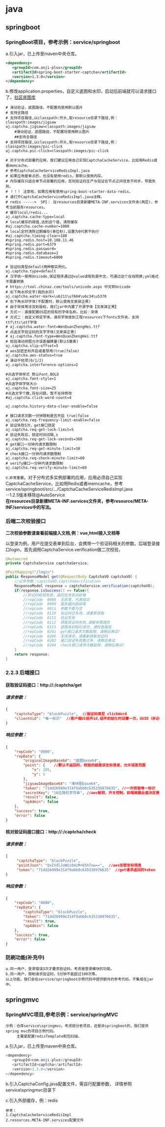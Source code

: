#  java

## springboot
### SpringBoot项目，参考示例：service/springboot
a.引入jar，已上传至maven中央仓库。
```xml
<dependency>
   <groupId>com.anji-plus</groupId>
   <artifactId>spring-boot-starter-captcha</artifactId>
   <version>1.3.0</version>
</dependency>
```
b.修改application.properties，自定义底图和水印，启动后前端就可以请求接口了。[社区底图库](https://gitee.com/anji-plus/AJ-Captcha-Images)<br>
```properties
# 滑动验证，底图路径，不配置将使用默认图片
# 支持全路径
# 支持项目路径,以classpath:开头,取resource目录下路径,例：classpath:images/jigsaw
aj.captcha.jigsaw=classpath:images/jigsaw
    #滑动验证，底图路径，不配置将使用默认图片
    ##支持全路径
# 支持项目路径,以classpath:开头,取resource目录下路径,例：classpath:images/pic-click
aj.captcha.pic-click=classpath:images/pic-click

# 对于分布式部署的应用，我们建议应用自己实现CaptchaCacheService，比如用Redis或者memcache，
# 参考CaptchaCacheServiceRedisImpl.java
# 如果应用是单点的，也没有使用redis，那默认使用内存。
# 内存缓存只适合单节点部署的应用，否则验证码生产与验证在节点之间信息不同步，导致失败。
# ！！！ 注意啦，如果应用有使用spring-boot-starter-data-redis，
# 请打开CaptchaCacheServiceRedisImpl.java注释。
# redis ----->  SPI： 在resources目录新建META-INF.services文件夹(两层)，参考当前服务resources。
# 缓存local/redis...
aj.captcha.cache-type=local
# local缓存的阈值,达到这个值，清除缓存
#aj.captcha.cache-number=1000
# local定时清除过期缓存(单位秒),设置为0代表不执行
#aj.captcha.timing-clear=180
#spring.redis.host=10.108.11.46
#spring.redis.port=6379
#spring.redis.password=
#spring.redis.database=2
#spring.redis.timeout=6000

# 验证码类型default两种都实例化。
aj.captcha.type=default
# 汉字统一使用Unicode,保证程序通过@value读取到是中文，可通过这个在线转换;yml格式不需要转换
# https://tool.chinaz.com/tools/unicode.aspx 中文转Unicode
# 右下角水印文字(我的水印)
aj.captcha.water-mark=\u6211\u7684\u6c34\u5370
# 右下角水印字体(不配置时，默认使用文泉驿正黑)
# 由于宋体等涉及到版权，我们jar中内置了开源字体【文泉驿正黑】
# 方式一：直接配置OS层的现有的字体名称，比如：宋体
# 方式二：自定义特定字体，请将字体放到工程resources下fonts文件夹，支持ttf\ttc\otf字体
# aj.captcha.water-font=WenQuanZhengHei.ttf
# 点选文字验证码的文字字体(文泉驿正黑)
# aj.captcha.font-type=WenQuanZhengHei.ttf
# 校验滑动拼图允许误差偏移量(默认5像素)
aj.captcha.slip-offset=5
# aes加密坐标开启或者禁用(true|false)
aj.captcha.aes-status=true
# 滑动干扰项(0/1/2)
aj.captcha.interference-options=2

#点选字体样式 默认Font.BOLD
aj.captcha.font-style=1
#点选字体字体大小
aj.captcha.font-size=25
#点选文字个数,存在问题，暂不支持修改
#aj.captcha.click-word-count=4

aj.captcha.history-data-clear-enable=false

# 接口请求次数一分钟限制是否开启 true|false
aj.captcha.req-frequency-limit-enable=false
# 验证失败5次，get接口锁定
aj.captcha.req-get-lock-limit=5
# 验证失败后，锁定时间间隔,s
aj.captcha.req-get-lock-seconds=360
# get接口一分钟内请求数限制
aj.captcha.req-get-minute-limit=30
# check接口一分钟内请求数限制
aj.captcha.req-check-minute-limit=60
# verify接口一分钟内请求数限制
aj.captcha.req-verify-minute-limit=60
```
c.`非常重要`。对于分布式多实例部署的应用，应用必须自己实现CaptchaCacheService，比如用Redis或者memcache，参考service/springboot/src/.../CaptchaCacheServiceRedisImpl.java<br>
--1.2.5版本移除@AutoService<br>
**在resources目录新建META-INF.services文件夹，参考resource/META-INF/services中的写法。**

###  后端二次校验接口
**二次校验参数请查看前端接入文档,例：vue,html接入文档等**

以登录为例，用户在提交表单到后台，会携带一个验证码相关的参数。后端登录接口login，首先调用CaptchaService.verification做二次校验，
```java
@Autowired
private CaptchaService captchaService;

@PostMapping("/login")
public ResponseModel get(@RequestBody CaptchaVO captchaVO) {
    //必传参数：captchaVO.captchaVerification
    ResponseModel response = captchaService.verification(captchaVO);
    if(response.isSuccess() == false){
        //验证码校验失败，返回信息告诉前端
        //repCode  0000  无异常，代表成功
        //repCode  9999  服务器内部异常
        //repCode  0011  参数不能为空
        //repCode  6110  验证码已失效，请重新获取
        //repCode  6111  验证失败
        //repCode  6112  获取验证码失败,请联系管理员
        //repCode  6113  底图未初始化成功，请检查路径
        //repCode  6201  get接口请求次数超限，请稍后再试!
        //repCode  6206  无效请求，请重新获取验证码
        //repCode  6202  接口验证失败数过多，请稍后再试
        //repCode  6204  check接口请求次数超限，请稍后再试!
    }
    return response;
}
```
### 2.2.3 后端接口
#### 获取验证码接口：http://*:*/captcha/get
##### 请求参数：
```json
{
	"captchaType": "blockPuzzle",  //验证码类型 clickWord
	"clientUid": "唯一标识"  //客户端UI组件id,组件初始化时设置一次，UUID（非必传参数）
}
```
##### 响应参数：
```json
{
    "repCode": "0000",
    "repData": {
        "originalImageBase64": "底图base64",
        "point": {    //默认不返回的，校验的就是该坐标信息，允许误差范围
            "x": 205,
            "y": 5
        },
        "jigsawImageBase64": "滑块图base64",
        "token": "71dd26999e314f9abb0c635336976635", //一次校验唯一标识
        "secretKey": "16位随机字符串", //aes秘钥，开关控制，前端根据此值决定是否加密
        "result": false,
        "opAdmin": false
    },
    "success": true,
    "error": false
}
```
#### 核对验证码接口接口：http://*:*/captcha/check
##### 请求参数：
```json
{
	 "captchaType": "blockPuzzle",
	 "pointJson": "QxIVdlJoWUi04iM+65hTow==",  //aes加密坐标信息
	 "token": "71dd26999e314f9abb0c635336976635"  //get请求返回的token
}
```
##### 响应参数：
```json
{
    "repCode": "0000",
    "repData": {
        "captchaType": "blockPuzzle",
        "token": "71dd26999e314f9abb0c635336976635",
        "result": true,
        "opAdmin": false
    },
    "success": true,
    "error": false
}
```

### 防刷功能(补充中)
    a.同一用户，登录错误3次才要求验证码，考虑是登录模块的功能。
    b.同一用户，限制请求验证码，5分钟不能超过100次等。
    以上功能，我们会在service/springboot示例代码中提供额外的参考代码，不集成在jar中。




## springmvc



###  SpringMVC项目,参考示例：service/springMVC
```
示例：仓库service\springmvc。考虑部分老项目，还是非springboot的，我们提供spring mvc的项目示例代码。
     主要是配置redisTemplate和包扫描。
```
a.引入jar，已上传至maven中央仓库。
```java
<dependency>
   <groupId>com.anji-plus</groupId>
   <artifactId>captcha</artifactId>
   <version>1.3.0</version>
</dependency>
```
b.引入CaptchaConfig.java配置文件，需自行配置参数，
详情参照service\springmvc目录下

c.引入外部缓存，例：redis
```
参考：
1.CaptchaCacheServiceRedisImpl
2.resources.META-INF.services配置文件

```

